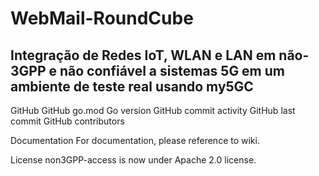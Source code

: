 # WebMail-RoundCube
## Integração de Redes IoT, WLAN e LAN em não-3GPP e não confiável a sistemas 5G em um ambiente de teste real usando my5GC

GitHub GitHub go.mod Go version GitHub commit activity GitHub last commit GitHub contributors

Documentation
For documentation, please reference to wiki.

License
non3GPP-access is now under Apache 2.0 license.

